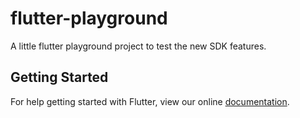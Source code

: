 # flutter-playground

A little flutter playground project to test the new SDK features.

## Getting Started

For help getting started with Flutter, view our online
[documentation](https://flutter.io/).
